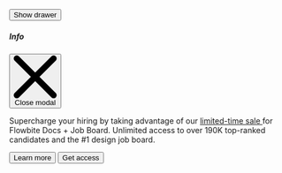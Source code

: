 <script>
    import { Drawer, Button } from 'svelte-5-ui-lib'
    import { sineIn } from 'svelte/easing';

  let transitionParams = {
    x: -320,
    duration: 200,
    easing: sineIn
  };

    const drawerC = uiHelpers();
  let drawerStatusC = $state(false);
  const closeDrawerC = drawerC.close;

  $effect(() => {
    drawerStatusC = drawerC.isOpen;
  });
</script>

<div class="text-center">
  <Button onclick={drawerC.toggle}>Show drawer</Button>
</div>
<Drawer
  placement="left"
  transitionType="fly"
  drawerStatus={drawerStatusC}
  closeDrawer={closeDrawerC}
  {transitionParams}
>
  <div class="flex items-center">
    <h5
      id="drawer-label"
      class="mb-4 inline-flex items-center text-base font-semibold text-gray-500 dark:text-gray-400"
    >
      <InfoCircleSolid class="me-2.5 h-4 w-4" />Info
    </h5>
    <button
      type="button"
      onclick={closeDrawerC}
      class="ms-auto inline-flex h-8 w-8 items-center justify-center rounded-lg bg-transparent text-sm text-gray-400 hover:bg-gray-200 hover:text-gray-900 dark:hover:bg-gray-600 dark:hover:text-white"
      data-modal-hide="default-modal"
    >
      <svg
        class="h-3 w-3"
        aria-hidden="true"
        xmlns="http://www.w3.org/2000/svg"
        fill="none"
        viewBox="0 0 14 14"
      >
        <path
          stroke="currentColor"
          stroke-linecap="round"
          stroke-linejoin="round"
          stroke-width="2"
          d="m1 1 6 6m0 0 6 6M7 7l6-6M7 7l-6 6"
        />
      </svg>
      <span class="sr-only">Close modal</span>
    </button>
  </div>
  <p class="mb-6 text-sm text-gray-500 dark:text-gray-400">
    Supercharge your hiring by taking advantage of our <a
      href="/"
      class="text-primary-600 underline hover:no-underline dark:text-primary-500"
    >
      limited-time sale
    </a>
    for Flowbite Docs + Job Board. Unlimited access to over 190K top-ranked candidates and the #1 design
    job board.
  </p>
  <div class="grid grid-cols-2 gap-4">
    <Button color="light" href="/">Learn more</Button>
    <Button href="/" btnclass="px-4">Get access <ArrowRightOutline class="ms-2 h-3.5 w-3.5" /></Button>
  </div>
</Drawer>